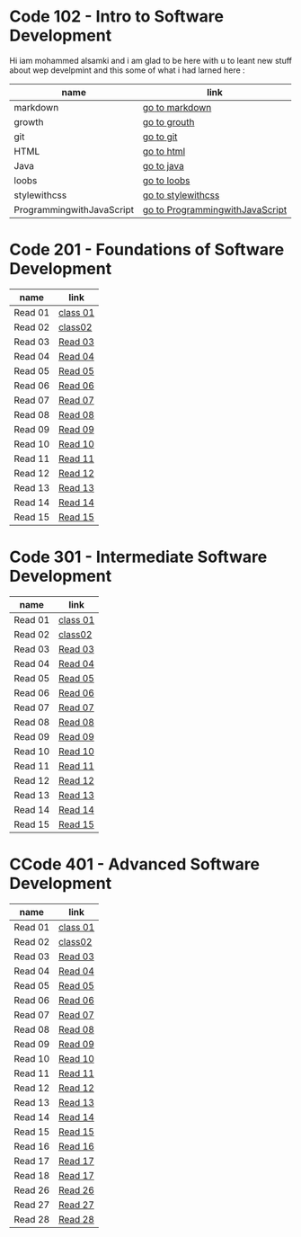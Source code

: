 # Code 102 - Intro to Software Development

Hi iam mohammed alsamki and i am glad to be here with u to leant new stuff about wep develpmint and this some of what i had larned here :

name  | link | 
------------ | ------------- 
markdown | [go to markdown](https://mohammedalsamki.github.io/reading-notes/markdown)
growth | [go to grouth](https://mohammedalsamki.github.io/reading-notes/growth)
git | [go to git](https://mohammedalsamki.github.io/reading-notes/git)
HTML | [go to html](https://mohammedalsamki.github.io/reading-notes/html)
Java | [go to java](https://mohammedalsamki.github.io/reading-notes/java)
loobs | [go to loobs](https://mohammedalsamki.github.io/reading-notes/loobs)
stylewithcss |  [go to stylewithcss](https://mohammedalsamki.github.io/reading-notes/stylewithcss)
ProgrammingwithJavaScript |  [go to ProgrammingwithJavaScript](https://mohammedalsamki.github.io/reading-notes/ProgrammingwithJavaScript)


# Code 201 - Foundations of Software Development

name  | link | 
------------ | ------------- 
Read 01 | [class 01](https://mohammedalsamki.github.io/reading-notes/Read01Htmlbook)
Read 02 | [class02](https://mohammedalsamki.github.io/reading-notes/class02)
Read 03 | [Read 03](https://mohammedalsamki.github.io/reading-notes/class03)
Read 04 | [Read 04](https://mohammedalsamki.github.io/reading-notes/class04)
Read 05 | [Read 05](https://mohammedalsamki.github.io/reading-notes/class05)
Read 06 | [Read 06](https://mohammedalsamki.github.io/reading-notes/class06)
Read 07 | [Read 07](https://mohammedalsamki.github.io/reading-notes/class07)
Read 08 | [Read 08](https://mohammedalsamki.github.io/reading-notes/class08)
Read 09 | [Read 09](https://mohammedalsamki.github.io/reading-notes/class09)
Read 10 | [Read 10](https://mohammedalsamki.github.io/reading-notes/read10)
Read 11 | [Read 11](https://mohammedalsamki.github.io/reading-notes/class11)
Read 12 | [Read 12](https://mohammedalsamki.github.io/reading-notes/class12)
Read 13 | [Read 13](https://mohammedalsamki.github.io/reading-notes/class13)
Read 14 | [Read 14](https://mohammedalsamki.github.io/reading-notes/class14)
Read 15 | [Read 15](https://mohammedalsamki.github.io/reading-notes/class15)



# Code 301 - Intermediate Software Development

name  | link | 
------------ | ------------- 
Read 01 | [class 01](https://mohammedalsamki.github.io/reading-notes/code301/read01)
Read 02 | [class02](https://mohammedalsamki.github.io/reading-notes/code301/read02)
Read 03 | [Read 03](https://mohammedalsamki.github.io/reading-notes/code301/read03)
Read 04 | [Read 04](https://mohammedalsamki.github.io/reading-notes/code301/read04)
Read 05 | [Read 05](https://mohammedalsamki.github.io/reading-notes/code301/read05)
Read 06 | [Read 06](https://mohammedalsamki.github.io/reading-notes/code301/read06)
Read 07 | [Read 07](https://mohammedalsamki.github.io/reading-notes/code301/read07)
Read 08 | [Read 08](https://mohammedalsamki.github.io/reading-notes/code301/read08)
Read 09 | [Read 09](https://mohammedalsamki.github.io/reading-notes/code301/read09)
Read 10 | [Read 10](https://mohammedalsamki.github.io/reading-notes/code301/read10)
Read 11 | [Read 11](https://mohammedalsamki.github.io/reading-notes/code301/read11)
Read 12 | [Read 12](https://mohammedalsamki.github.io/reading-notes/code301/read12)
Read 13 | [Read 13](https://mohammedalsamki.github.io/reading-notes/code301/read13)
Read 14 | [Read 14](https://mohammedalsamki.github.io/reading-notes/code301/read14)
Read 15 | [Read 15](https:)



# CCode 401 - Advanced Software Development

name  | link | 
------------ | ------------- 
Read 01 | [class 01](https://mohammedalsamki.github.io/reading-notes/401read01)
Read 02 | [class02](https://mohammedalsamki.github.io/reading-notes/401read02)
Read 03 | [Read 03](https://mohammedalsamki.github.io/reading-notes/class401read03)
Read 04 | [Read 04](https://mohammedalsamki.github.io/reading-notes/401read04)
Read 05 | [Read 05](https://mohammedalsamki.github.io/reading-notes/read40106)
Read 06 | [Read 06](https://mohammedalsamki.github.io/reading-notes/read40106)
Read 07 | [Read 07](https://mohammedalsamki.github.io/reading-notes/401class07)
Read 08 | [Read 08](https://mohammedalsamki.github.io/reading-notes/401class08)
Read 09 | [Read 09](https://mohammedalsamki.github.io/reading-notes/class401read09)
Read 10 | [Read 10](https://mohammedalsamki.github.io/reading-notes/401read10)
Read 11 | [Read 11](https://mohammedalsamki.github.io/reading-notes/401read11)
Read 12 | [Read 12](https://mohammedalsamki.github.io/reading-notes/401read12)
Read 13 | [Read 13](https://mohammedalsamki.github.io/reading-notes/401read13)
Read 14 | [Read 14](https://mohammedalsamki.github.io/reading-notes/401read14)
Read 15 | [Read 15](https://mohammedalsamki.github.io/reading-notes/401read15)
Read 16 | [Read 16](https://mohammedalsamki.github.io/reading-notes/401read16)
Read 17 | [Read 17](https://mohammedalsamki.github.io/reading-notes/401read17)
Read 18 | [Read 17](https://mohammedalsamki.github.io/reading-notes/401read18)
Read 26 | [Read 26](https://mohammedalsamki.github.io/reading-notes/401read26)
Read 27 | [Read 27](https://mohammedalsamki.github.io/reading-notes/401read27)
Read 28 | [Read 28](https://mohammedalsamki.github.io/reading-notes/401read28)



